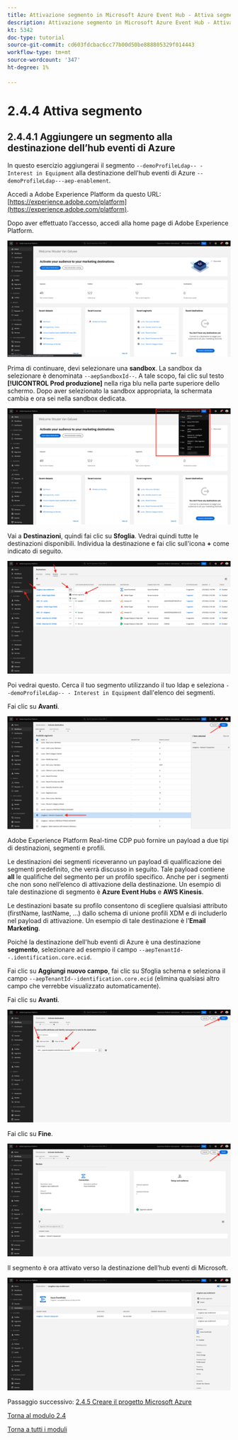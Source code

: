 ```yaml
---
title: Attivazione segmento in Microsoft Azure Event Hub - Attiva segmento
description: Attivazione segmento in Microsoft Azure Event Hub - Attiva segmento
kt: 5342
doc-type: tutorial
source-git-commit: cd603fdcbac6cc77b00d50be888805329f014443
workflow-type: tm+mt
source-wordcount: '347'
ht-degree: 1%

---
```


# 2.4.4 Attiva segmento

## 2.4.4.1 Aggiungere un segmento alla destinazione dell’hub eventi di Azure

In questo esercizio aggiungerai il segmento `--demoProfileLdap-- - Interest in Equipment` alla destinazione dell&#39;hub eventi di Azure `--demoProfileLdap---aep-enablement`.

Accedi a Adobe Experience Platform da questo URL: [https://experience.adobe.com/platform](https://experience.adobe.com/platform).

Dopo aver effettuato l’accesso, accedi alla home page di Adobe Experience Platform.

![Acquisizione dei dati](./../../../modules/datacollection/module1.2/images/home.png)

Prima di continuare, devi selezionare una **sandbox**. La sandbox da selezionare è denominata ``--aepSandboxId--``. A tale scopo, fai clic sul testo **[!UICONTROL Prod produzione]** nella riga blu nella parte superiore dello schermo. Dopo aver selezionato la sandbox appropriata, la schermata cambia e ora sei nella sandbox dedicata.

![Acquisizione dei dati](./../../../modules/datacollection/module1.2/images/sb1.png)

Vai a **Destinazioni**, quindi fai clic su **Sfoglia**. Vedrai quindi tutte le destinazioni disponibili. Individua la destinazione e fai clic sull&#39;icona **+** come indicato di seguito.

![5-01-select-destination.png](./images/5-01-select-destination.png)

Poi vedrai questo. Cerca il tuo segmento utilizzando il tuo ldap e seleziona `--demoProfileLdap-- - Interest in Equipment` dall&#39;elenco dei segmenti.

Fai clic su **Avanti**.

![5-04-select-segment.png](./images/5-04-select-segment.png)

Adobe Experience Platform Real-time CDP può fornire un payload a due tipi di destinazioni, segmenti e profili.

Le destinazioni dei segmenti riceveranno un payload di qualificazione dei segmenti predefinito, che verrà discusso in seguito. Tale payload contiene **all** le qualifiche del segmento per un profilo specifico. Anche per i segmenti che non sono nell’elenco di attivazione della destinazione. Un esempio di tale destinazione di segmento è **Azure Event Hubs** e **AWS Kinesis**.

Le destinazioni basate su profilo consentono di scegliere qualsiasi attributo (firstName, lastName, ...) dallo schema di unione profili XDM e di includerlo nel payload di attivazione. Un esempio di tale destinazione è l&#39;**Email Marketing**.

Poiché la destinazione dell&#39;hub eventi di Azure è una destinazione **segmento**, selezionare ad esempio il campo `--aepTenantId--.identification.core.ecid`.

Fai clic su **Aggiungi nuovo campo**, fai clic su Sfoglia schema e seleziona il campo `--aepTenantId--identification.core.ecid` (elimina qualsiasi altro campo che verrebbe visualizzato automaticamente).

Fai clic su **Avanti**.

![5-05-select-attributes.png](./images/5-05-select-attributes.png)

Fai clic su **Fine**.

![5-06-destination-finish.png](./images/5-06-destination-finish.png)

Il segmento è ora attivato verso la destinazione dell’hub eventi di Microsoft.

![5-07-destination-segment-ADDED.png](./images/5-07-destination-segment-added.png)

Passaggio successivo: [2.4.5 Creare il progetto Microsoft Azure](./ex5.md)

[Torna al modulo 2.4](./segment-activation-microsoft-azure-eventhub.md)

[Torna a tutti i moduli](./../../../overview.md)
